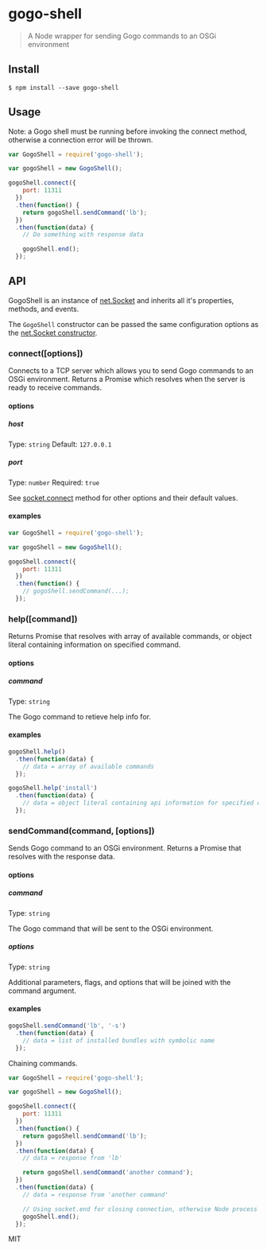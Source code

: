 # gogo-shell

> A Node wrapper for sending Gogo commands to an OSGi environment


## Install

```
$ npm install --save gogo-shell
```


## Usage

Note: a Gogo shell must be running before invoking the connect method, otherwise a connection error will be thrown.

```js
var GogoShell = require('gogo-shell');

var gogoShell = new GogoShell();

gogoShell.connect({
    port: 11311
  })
  .then(function() {
    return gogoShell.sendCommand('lb');
  })
  .then(function(data) {
    // Do something with response data

    gogoShell.end();
  });

```


## API

GogoShell is an instance of [net.Socket](https://nodejs.org/api/net.html#net_class_net_socket) and inherits all it's properties, methods, and events.

The `GogoShell` constructor can be passed the same configuration options as the [net.Socket constructor](https://nodejs.org/api/net.html#net_new_net_socket_options).


### connect([options])

Connects to a TCP server which allows you to send Gogo commands to an OSGi environment. Returns a Promise which resolves when the server is ready to receive commands.

#### options

##### host

Type: `string`
Default: `127.0.0.1`

##### port

Type: `number`
Required: `true`

See [socket.connect](https://nodejs.org/api/net.html#net_socket_connect_options_connectlistener) method for other options and their default values.

#### examples

```js
var GogoShell = require('gogo-shell');

var gogoShell = new GogoShell();

gogoShell.connect({
    port: 11311
  })
  .then(function() {
    // gogoShell.sendCommand(...);
  });
```


### help([command])

Returns Promise that resolves with array of available commands, or object literal containing information on specified command.

#### options

##### command

Type: `string`

The Gogo command to retieve help info for.

#### examples

```js
gogoShell.help()
  .then(function(data) {
    // data = array of available commands
  });
```

```js
gogoShell.help('install')
  .then(function(data) {
    // data = object literal containing api information for specified command
  });
```


### sendCommand(command, [options])

Sends Gogo command to an OSGi environment. Returns a Promise that resolves with the response data.

#### options

##### command

Type: `string`

The Gogo command that will be sent to the OSGi environment.

##### options

Type: `string`

Additional parameters, flags, and options that will be joined with the command argument.

#### examples

```js
gogoShell.sendCommand('lb', '-s')
  .then(function(data) {
    // data = list of installed bundles with symbolic name
  });
```

Chaining commands.

```js
var GogoShell = require('gogo-shell');

var gogoShell = new GogoShell();

gogoShell.connect({
    port: 11311
  })
  .then(function() {
    return gogoShell.sendCommand('lb');
  })
  .then(function(data) {
    // data = response from 'lb'

    return gogoShell.sendCommand('another command');
  })
  .then(function(data) {
    // data = response from 'another command'

    // Using socket.end for closing connection, otherwise Node process wouldn't end
    gogoShell.end();
  });
```


MIT
